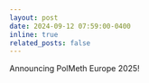 ```yaml
---
layout: post
date: 2024-09-12 07:59:00-0400
inline: true
related_posts: false
---
```


Announcing PolMeth Europe 2025!
